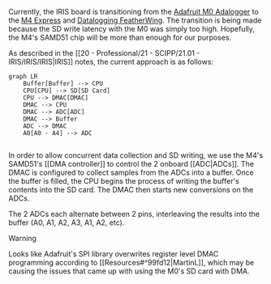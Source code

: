 
Currently, the IRIS board is transitioning from the [Adafruit M0 Adalogger](https://www.adafruit.com/product/2796) to the [M4 Express](https://www.adafruit.com/product/3857) and [Datalogging FeatherWing](https://www.adafruit.com/product/2922). The transition is being made because the SD write latency with the M0 was simply too high. Hopefully, the M4's SAMD51 chip will be more than enough for our purposes.

As described in the [[20 - Professional/21 - SCIPP/21.01 - IRIS/IRIS/IRIS|IRIS]] notes, the current approach is as follows:
```mermaid
graph LR
    Buffer[Buffer] --> CPU
    CPU[CPU] --> SD[SD Card]
    CPU --> DMAC[DMAC]
    DMAC --> CPU
    DMAC --> ADC[ADC]
    DMAC --> Buffer
    ADC --> DMAC
    A0[A0 - A4] --> ADC 


```
In order to allow concurrent data collection and SD writing, we use the M4's SAMD51's [[DMA controller]] to control the 2 onboard [[ADC|ADCs]]. The DMAC is configured to collect samples from the ADCs into a buffer. Once the buffer is filled, the CPU begins the process of writing the buffer's contents into the SD card. The DMAC then starts new conversions on the ADCs.

The 2 ADCs each alternate between 2 pins, interleaving the results into the buffer (A0, A1, A2, A3, A1, A2, etc).

> [!warning]
> Looks like Adafruit's SPI library overwrites register level DMAC programming according to [[Resources#^99fd12|MartinL]], which may be causing the issues that came up with using the M0's SD card with DMA. 